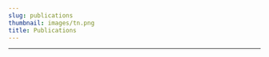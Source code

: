 ```yaml
---
slug: publications
thumbnail: images/tn.png
title: Publications
---
```


---------------------------

